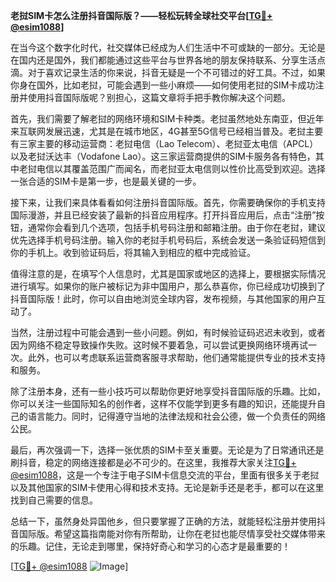 **老挝SIM卡怎么注册抖音国际版？——轻松玩转全球社交平台[[TG💪+ @esim1088](https://t.me/s/esim1088)]**

在当今这个数字化时代，社交媒体已经成为人们生活中不可或缺的一部分。无论是在国内还是国外，我们都能通过这些平台与世界各地的朋友保持联系、分享生活点滴。对于喜欢记录生活的你来说，抖音无疑是一个不可错过的好工具。不过，如果你身在国外，比如老挝，可能会遇到一些小麻烦——如何使用老挝的SIM卡成功注册并使用抖音国际版呢？别担心，这篇文章将手把手教你解决这个问题。

首先，我们需要了解老挝的网络环境和SIM卡种类。老挝虽然地处东南亚，但近年来互联网发展迅速，尤其是在城市地区，4G甚至5G信号已经相当普及。老挝主要有三家主要的移动运营商：老挝电信（Lao Telecom）、老挝亚太电信（APCL）以及老挝沃达丰（Vodafone Lao）。这三家运营商提供的SIM卡服务各有特色，其中老挝电信以其覆盖范围广而闻名，而老挝亚太电信则以性价比高受到欢迎。选择一张合适的SIM卡是第一步，也是最关键的一步。

接下来，让我们来具体看看如何注册抖音国际版。首先，你需要确保你的手机支持国际漫游，并且已经安装了最新的抖音应用程序。打开抖音应用后，点击“注册”按钮，通常你会看到几个选项，包括手机号码注册和邮箱注册。由于你在老挝，建议优先选择手机号码注册。输入你的老挝手机号码后，系统会发送一条验证码短信到你的手机上。收到验证码后，将其输入到相应的框中完成验证。

值得注意的是，在填写个人信息时，尤其是国家或地区的选择上，要根据实际情况进行填写。如果你的账户被标记为非中国用户，那么恭喜你，你已经成功切换到了抖音国际版！此时，你可以自由地浏览全球内容，发布视频，与其他国家的用户互动了。

当然，注册过程中可能会遇到一些小问题。例如，有时候验证码迟迟未收到，或者因为网络不稳定导致操作失败。这时候不要着急，可以尝试更换网络环境再试一次。此外，也可以考虑联系运营商客服寻求帮助，他们通常能提供专业的技术支持和服务。

除了注册本身，还有一些小技巧可以帮助你更好地享受抖音国际版的乐趣。比如，你可以关注一些国际知名的创作者，这样不仅能学到更多有趣的知识，还能提升自己的语言能力。同时，记得遵守当地的法律法规和社会公德，做一个负责任的网络公民。

最后，再次强调一下，选择一张优质的SIM卡至关重要。无论是为了日常通讯还是刷抖音，稳定的网络连接都是必不可少的。在这里，我推荐大家关注[TG💪+ @esim1088](https://t.me/s/esim1088)，这是一个专注于电子SIM卡信息交流的平台，里面有很多关于老挝以及其他国家的SIM卡使用心得和技术支持。无论是新手还是老手，都可以在这里找到自己需要的信息。

总结一下，虽然身处异国他乡，但只要掌握了正确的方法，就能轻松注册并使用抖音国际版。希望这篇指南能对你有所帮助，让你在老挝也能尽情享受社交媒体带来的乐趣。记住，无论走到哪里，保持好奇心和学习的心态才是最重要的！

[[TG💪+ @esim1088](https://t.me/s/esim1088) ![Image](https://i.postimg.cc/4NQfJmqS/Snipaste-2025-05-13-00-14-12.png)]